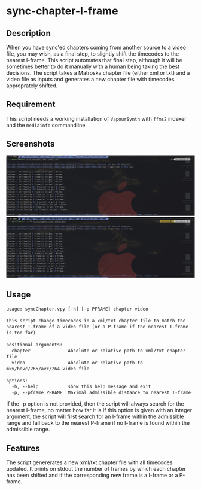 # sync-chapter-I-frame

## Description

When you have sync'ed chapters coming from another source to a video file, you may wish, as a final step, to slightly shift the timecodes to the nearest I-frame.  This script automates that final step, although it will be sometimes better to do it manually with a human being taking the best decisions.  The script takes a Matroska chapter file (either xml or txt) and a video file as inputs and generates a new chapter file with timecodes approprately shifted.

## Requirement

This script needs a working installation of `VapourSynth` with `ffms2` indexer and the `mediainfo` commandline.


## Screenshots

![I-frames](./screenshots/iframes.png)
![P-frames](./screenshots/pframes.png)

## Usage

```
usage: syncChapter.vpy [-h] [-p PFRAME] chapter video

This script change timecodes in a xml/txt chapter file to match the nearest I-frame of a video file (or a P-frame if the nearest I-frame is too far)

positional arguments:
  chapter              Absolute or relative path to xml/txt chapter file
  video                Absolute or relative path to mkv/hevc/265/avc/264 video file

options:
  -h, --help           show this help message and exit
  -p, --pframe PFRAME  Maximal admissible distance to nearest I-frame
```

If the -p option is not provided, then the script will always search for the nearest I-frame, no matter how far it is.If this option is given with an integer argument, the script will first search for an I-frame within the admissible range and fall back to the nearest P-frame if no I-frame is found within the admissible range.

## Features

The script genererates a new xml/txt chapter file with all timecodes updated. It prints on stdout the number of frames by which each chapter has been shifted and if the corresponding new frame is a I-frame or a P-frame.
